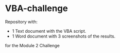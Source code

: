 # VBA-challenge
Repository with:
- 1 Text document with the VBA script.
- 1 Word document with 3 screenshots of the results.

for the Module 2 Challenge
